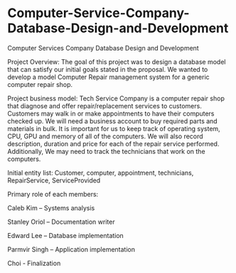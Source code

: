 # Computer-Service-Company-Database-Design-and-Development
Computer Services Company Database Design and Development

Project Overview: 
The goal of this project was to design a database model that can satisfy our initial goals stated in the proposal. We wanted to develop a model Computer Repair management system for a generic computer repair shop. 
 
Project business model: 
Tech Service Company is a computer repair shop that diagnose and offer repair/replacement services to customers. Customers may walk in or make appointments to have their computers checked up. We will need a business account to buy required parts and materials in bulk. It is important for us to keep track of operating system, CPU, GPU and memory of all of the computers. We will also record description, duration and price for each of the repair service performed. Additionally, We may need to track the technicians that work on the computers.

Initial entity list: 
Customer, computer, appointment, technicians, RepairService, ServiceProvided

Primary role of each members:

Caleb Kim – Systems analysis

Stanley Oriol – Documentation writer

Edward Lee – Database implementation

Parmvir Singh – Application implementation

Choi - Finalization
